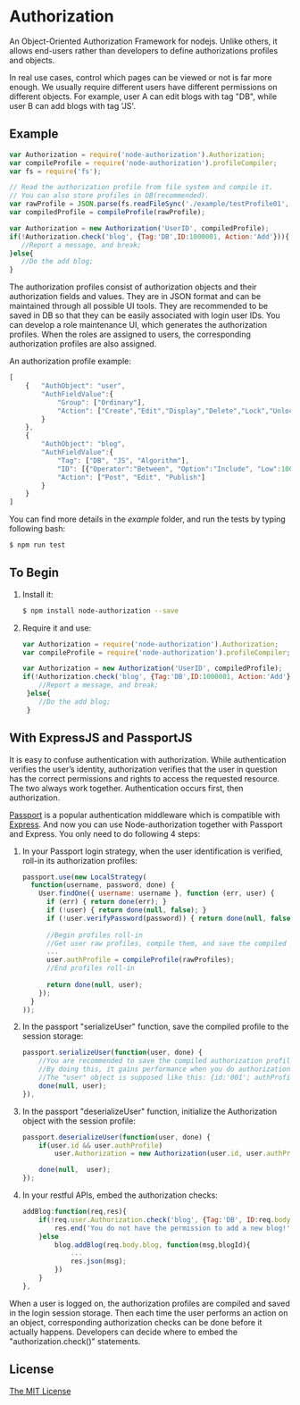 # Authorization
An Object-Oriented Authorization Framework for nodejs. 
Unlike others, it allows end-users rather than developers to define authorizations profiles and objects. 

In real use cases, control which pages can be viewed or not is far more enough. 
We usually require different users have different permissions on different objects. 
For example, user A can edit blogs with tag  "DB", while user B can add blogs with tag 'JS'.

## Example
```javascript
var Authorization = require('node-authorization').Authorization;
var compileProfile = require('node-authorization').profileCompiler;
var fs = require('fs');

// Read the authorization profile from file system and compile it. 
// You can also store profiles in DB(recommended).
var rawProfile = JSON.parse(fs.readFileSync('./example/testProfile01', 'utf8'));
var compiledProfile = compileProfile(rawProfile);

var Authorization = new Authorization('UserID', compiledProfile);
if(!Authorization.check('blog', {Tag:'DB',ID:1000001, Action:'Add'})){
   //Report a message, and break;
}else{
   //Do the add blog;
}
```

The authorization profiles consist of authorization objects and their authorization fields and values. 
They are in JSON format and can be maintained through all possible UI tools. 
They are recommended to be saved in DB so that they can be easily associated with login user IDs. 
You can develop a role maintenance UI, which generates the authorization profiles. 
When the roles are assigned to users, the corresponding authorization profiles are also assigned.

An authorization profile example:

```javascript
[
    {   "AuthObject": "user",
        "AuthFieldValue":{
            "Group": ["Ordinary"],
            "Action": ["Create","Edit","Display","Delete","Lock","Unlock"]
        }
    },
    {
        "AuthObject": "blog",
        "AuthFieldValue":{
            "Tag": ["DB", "JS", "Algorithm"],
            "ID": [{"Operator":"Between", "Option":"Include", "Low":1000000, "High":1999999}, 2399999],
            "Action": ["Post", "Edit", "Publish"]
        }
    }
]
```

You can find more details in the *example* folder, and run the tests by typing following bash:
 ```bash
 $ npm run test
 ```
 
## To Begin

1. Install it:

    ```bash
    $ npm install node-authorization --save
    ```
    
2. Require it and use:
    
   ```javascript  
   var Authorization = require('node-authorization').Authorization;
   var compileProfile = require('node-authorization').profileCompiler;
   
   var Authorization = new Authorization('UserID', compiledProfile);
   if(!Authorization.check('blog', {Tag:'DB',ID:1000001, Action:'Add'})){
       //Report a message, and break;
    }else{
       //Do the add blog;
    }   
   ```
    
## With ExpressJS and PassportJS

It is easy to confuse authentication with authorization. 
While authentication verifies the user’s identity, 
authorization verifies that the user in question has the correct permissions and rights to access the requested resource.
The two always work together. Authentication occurs first, then authorization. 

[Passport](http://passportjs.org/) is a popular authentication middleware which is compatible with [Express](http://expressjs.com/).
And now you can use Node-authorization together with Passport and Express. You only need to do following 4 steps:

1. In your Passport login strategy, when the user identification is verified, roll-in its authorization profiles:
    ```javascript
    passport.use(new LocalStrategy(
      function(username, password, done) {
        User.findOne({ username: username }, function (err, user) {
          if (err) { return done(err); }
          if (!user) { return done(null, false); }
          if (!user.verifyPassword(password)) { return done(null, false); }
          
          //Begin profiles roll-in
          //Get user raw profiles, compile them, and save the compiled profile to the user(session) object
          ...
          user.authProfile = compileProfile(rawProfiles);
          //End profiles roll-in
          
          return done(null, user);
        });
      }
    ));
   ```

2. In the passport "serializeUser" function, save the compiled profile to the session storage:
    ```javascript
    passport.serializeUser(function(user, done) {
        //You are recommended to save the compiled authorization profile into session storage.
        //By doing this, it gains performance when you do authorization checks.
        //The "user" object is supposed like this: {id:'001'; authProfile:[...]}.
        done(null, user);
    }),
    ```

3. In the passport "deserializeUser" function, initialize the Authorization object with the session profile:
    ```javascript
    passport.deserializeUser(function(user, done) {
        if(user.id && user.authProfile)
            user.Authorization = new Authorization(user.id, user.authProfile);
    
        done(null,  user);
    });
    ```

4. In your restful APIs, embed the authorization checks:
    ```javascript
    addBlog:function(req,res){
        if(!req.user.Authorization.check('blog', {Tag:'DB', ID:req.body.blog.ID, Action:'Add'})){
            res.end('You do not have the permission to add a new blog!');
        }else
            blog.addBlog(req.body.blog, function(msg,blogId){
                ...
                res.json(msg);
            })
        }    
    },
    ```

When a user is logged on, the authorization profiles are compiled and saved in the login session storage. 
Then each time the user performs an action on an object, 
corresponding authorization checks can be done before it actually happens. 
Developers can decide where to embed the "authorization.check()" statements.

## License
[The MIT License](http://opensource.org/licenses/MIT)
